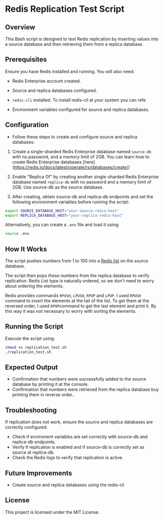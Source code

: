 # Redis Replication Test Script

## Overview

This Bash script is designed to test Redis replication by inserting values into a source database and then retrieving them from a replica database.

## Prerequisites

Ensure you have Redis installed and running. You will also need:

- Redis Enterprise account created.

- Source and replica databases configured.

- `redis-cli` installed.
    To install redis-cli at your system you can refe
- Environment variables configured for source and replica databases.

## Configuration

- Follow these steps to create and configure source and replica databases:

1. Create a single-sharded Redis Enterprise database named `source-db` with no password, and a memory limit of 2GB. You can learn how to create Redis Enterprise databases [here] (https://redis.io/docs/latest/operate/rs/databases/create/)

2. Enable "Replica Of" by creating another single-sharded Redis Enterprise database named `replica-db` with no password and a memory limit of 2GB. Use source-db as the source database.

3. After creating, obtain source-db and replica-db endpoints and set the following environment variables before running the script:

```sh
export SOURCE_DATABASE_HOST="your-source-redis-host"
export REPLICA_DATABASE_HOST="your-replica-redis-host"
```

Alternatively, you can create a `.env` file and load it using:

```sh
source .env
```

## How It Works

The script pushes numbers from 1 to 100 into a [Redis list](https://redis.io/docs/latest/develop/data-types/lists/) on the source database.

The script then pops these numbers from the replica database to verify replication. Redis List type is naturally ordered, so we don't need to worry about ordering the elements. 

Redis provides commands `RPUSH`, `LPUSH`, `RPOP` and `LPOP`. I used `RPUSH` command to insert the elements at the tail of the list. To get them at the reversed order, I used `RPOP`command to get the last element and print it. By this way it was not necessary to worry with sorting the elements.


## Running the Script

Execute the script using:

```sh
chmod +x replication_test.sh
./replication_test.sh
```

## Expected Output

- Confirmation that numbers were successfully added to the source database by printing it at the console.
- Confirmation that numbers were retrieved from the replica database buy printing them in reverse order..

## Troubleshooting

If replication does not work, ensure the source and replica databases are correctly configured.

- Check if enviroment variables are set correctly with source-db and replica-db endpoints.
- Verify if replication is enabled and if source-db is correctly set as source at replica-db.
- Check the Redis logs to verify that replication is active.

## Future Improvements

- Create source and replica databases using the redis-cli

## License

This project is licensed under the MIT License.
